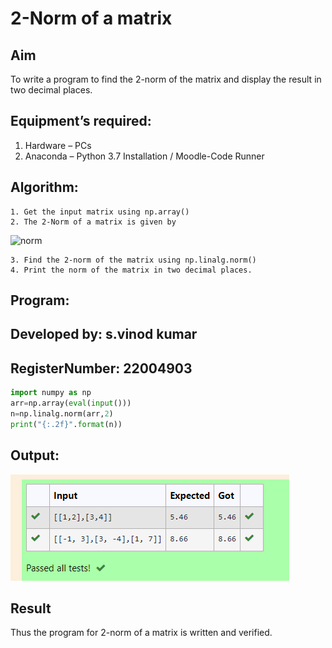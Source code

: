 # 2-Norm of a matrix
## Aim
To write a program to find the 2-norm of the matrix and display the result in two decimal places.
## Equipment’s required:
1.	Hardware – PCs
2.	Anaconda – Python 3.7 Installation / Moodle-Code Runner
## Algorithm:
	1. Get the input matrix using np.array()
	2. The 2-Norm of a matrix is given by 
![norm](./normeqn1.jpg)
    
    3. Find the 2-norm of the matrix using np.linalg.norm()
	4. Print the norm of the matrix in two decimal places.
## Program:
## Developed by: s.vinod kumar
## RegisterNumber: 22004903
``` python 
import numpy as np
arr=np.array(eval(input()))
n=np.linalg.norm(arr,2)
print("{:.2f}".format(n))

``` 
## Output:
![norm1](/OUTPUT.png)

## Result
Thus the program for 2-norm of a matrix is written and verified.
